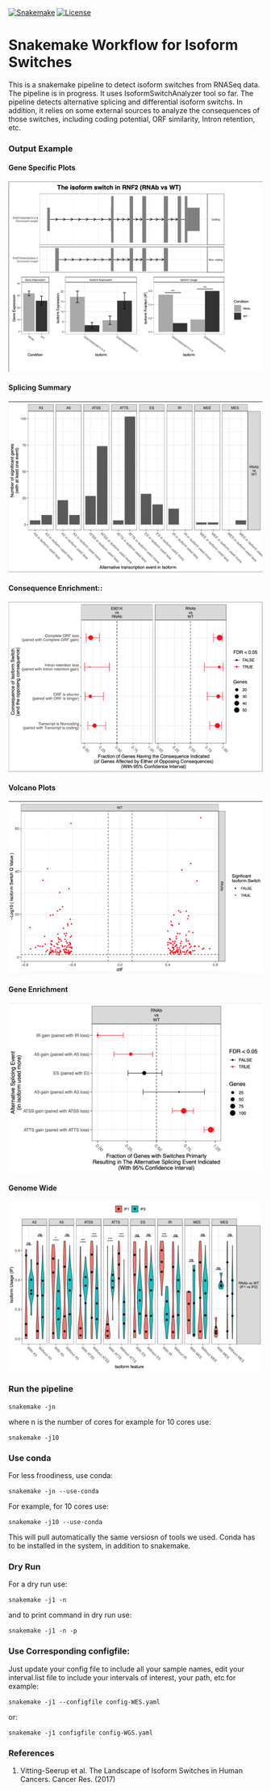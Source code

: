 

[![Snakemake](https://img.shields.io/badge/snakemake-≥6.0.2-brightgreen.svg)](https://snakemake.github.io)
[![License](https://img.shields.io/badge/License-BSD_3--Clause-blue.svg)](https://opensource.org/licenses/BSD-3-Clause)


Snakemake Workflow for Isoform Switches  
===========================================

This is a snakemake pipeline to detect isoform switches from RNASeq data. The pipeline is in progress. It uses IsoformSwitchAnalyzer tool so far. 
The pipeline detects alternative splicing and differential isoform switchs. In addition, it relies on some external sources to analyze the consequences of those switches, including coding potential, ORF similarity, Intron retention, etc. 


### Output Example 


#### Gene Specific Plots 

   ![RNF2.png](RNF2.png)

#### Splicing Summary 
   
   ![splicingsummary.png ](splicingsummary.png)

#### Consequence Enrichment:: 

   ![consequencenrichment.png](consequencenrichment.png)

#### Volcano Plots 

   ![volcanoplots.png](volcanoplots.png)

#### Gene Enrichment 
   ![genenrichment.png](genenrichment.png)

#### Genome Wide

   ![genomewide.png](genomewide.png)


### Run the pipeline 

    snakemake -jn 

where n is the number of cores for example for 10 cores use:


    snakemake -j10 

### Use conda 

For less froodiness, use conda:


    snakemake -jn --use-conda 


For example, for 10 cores use: 

    snakemake -j10 --use-conda 

This will pull automatically the same versiosn of tools we used. Conda has to be installed in the system, in addition to snakemake. 


### Dry Run


For a dry run use: 
  
  
    snakemake -j1 -n 


and to print command in dry run use: 

  
    snakemake -j1 -n -p 


### Use Corresponding configfile:


Just update your config file to include all your sample names, edit your interval.list file to include your intervals of interest, your path, etc for example: 

  
    snakemake -j1 --configfile config-WES.yaml 
  
or: 


    snakemake -j1 configfile config-WGS.yaml 


### References 

1. Vitting-Seerup et al. The Landscape of Isoform Switches in Human Cancers. Cancer Res. (2017)
 

